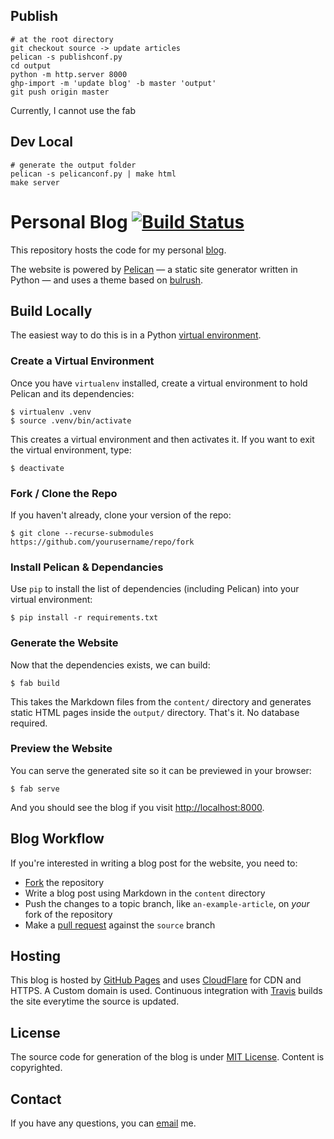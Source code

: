 ## Publish
```
# at the root directory
git checkout source -> update articles 
pelican -s publishconf.py
cd output
python -m http.server 8000
ghp-import -m 'update blog' -b master 'output'
git push origin master 
```

Currently, I cannot use the fab 
## Dev Local 
```
# generate the output folder 
pelican -s pelicanconf.py | make html
make server 
```


# Personal Blog [![Build Status](https://travis-ci.org/ayushkumarshah/ayushkumarshah.github.io.svg?branch=source)](https://travis-ci.org/ayushkumarshah/ayushkumarshah.github.io)

This repository hosts the code for my personal [blog](https://shahayush.com).

The website is powered by [Pelican](http://getpelican.com/) — a static site generator written in Python — and uses a theme based on [bulrush](https://github.com/ayushkumarshah/bulrush).

## Build Locally

The easiest way to do this is in a Python [virtual environment](http://docs.python-guide.org/en/latest/dev/virtualenvs/).

### Create a Virtual Environment

Once you have `virtualenv` installed, create a virtual environment to hold Pelican and its dependencies:

    $ virtualenv .venv
    $ source .venv/bin/activate

This creates a virtual environment and then activates it. If you want to exit the virtual environment, type:

    $ deactivate

### Fork / Clone the Repo

If you haven't already, clone your version of the repo:

    $ git clone --recurse-submodules https://github.com/yourusername/repo/fork

### Install Pelican & Dependancies

Use `pip` to install the list of dependencies (including Pelican) into your virtual environment:

    $ pip install -r requirements.txt

### Generate the Website

Now that the dependencies exists, we can build:

    $ fab build

This takes the Markdown files from the `content/` directory and generates static HTML pages inside the `output/` directory. That's it. No database required.

### Preview the Website

You can serve the generated site so it can be previewed in your browser:

    $ fab serve

And you should see the blog if you visit [http://localhost:8000](http://localhost:8000).

## Blog Workflow

If you're interested in writing a blog post for the website, you need to:

- [Fork](https://github.com/ayushkumarshah/ayushkumarshah.github.io/fork) the repository
- Write a blog post using Markdown in the `content` directory
- Push the changes to a topic branch, like `an-example-article`, on *your* fork of the repository
- Make a [pull request](https://help.github.com/articles/using-pull-requests/) against the `source` branch

## Hosting

This blog is hosted by [GitHub Pages](https://pages.github.com/) and uses [CloudFlare](https://www.cloudflare.com) for CDN and HTTPS. A Custom domain is used. Continuous integration with [Travis](https://travis-ci.org) builds the site everytime the source is updated.

## License

The source code for generation of the blog is under [MIT License](https://github.com/ayushkumarshah/ayushkumarshah.github.io/blob/source/LICENSE.md). Content is copyrighted.

## Contact

If you have any questions, you can [email](mailto:ayush.kumar.shah@gmail.com) me.